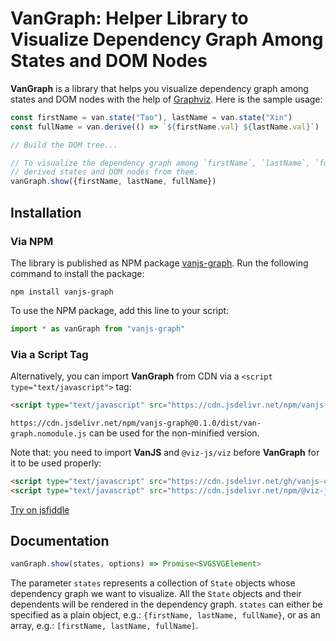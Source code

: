 # **VanGraph**: Helper Library to Visualize Dependency Graph Among States and DOM Nodes

**VanGraph** is a library that helps you visualize dependency graph among states and DOM nodes with the help of [Graphviz](https://graphviz.org/). Here is the sample usage:

```js
const firstName = van.state("Tao"), lastName = van.state("Xin")
const fullName = van.derive(() => `${firstName.val} ${lastName.val}`)

// Build the DOM tree...

// To visualize the dependency graph among `firstName`, `lastName`, `fullName`, and all the
// derived states and DOM nodes from them.
vanGraph.show({firstName, lastName, fullName})
```

## Installation

### Via NPM

The library is published as NPM package [vanjs-graph](https://www.npmjs.com/package/vanjs-graph). Run the following command to install the package:

```shell
npm install vanjs-graph
```

To use the NPM package, add this line to your script:

```js
import * as vanGraph from "vanjs-graph"
```

### Via a Script Tag

Alternatively, you can import **VanGraph** from CDN via a `<script type="text/javascript">` tag:

```html
<script type="text/javascript" src="https://cdn.jsdelivr.net/npm/vanjs-graph@0.1.0/dist/van-graph.nomodule.min.js"></script>
```

`https://cdn.jsdelivr.net/npm/vanjs-graph@0.1.0/dist/van-graph.nomodule.js` can be used for the non-minified version.

Note that: you need to import **VanJS** and `@viz-js/viz` before **VanGraph** for it to be used properly:

```html
<script type="text/javascript" src="https://cdn.jsdelivr.net/gh/vanjs-org/van/public/van-1.5.2.nomodule.min.js"></script>
<script type="text/javascript" src="https://cdn.jsdelivr.net/npm/@viz-js/viz@3.8.0/lib/viz-standalone.js"></script>
```

[Try on jsfiddle](https://jsfiddle.net/1u69nbek/2/)

## Documentation

```js
vanGraph.show(states, options) => Promise<SVGSVGElement>
```

The parameter `states` represents a collection of `State` objects whose dependency graph we want to visualize. All the `State` objects and their dependents will be rendered in the dependency graph. `states` can either be specified as a plain object, e.g.: `{firstName, lastName, fullName}`, or as an array, e.g.: `[firstName, lastName, fullName]`.
